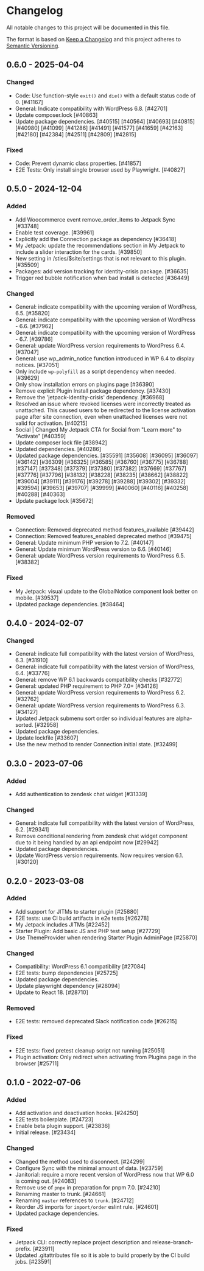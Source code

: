 # Changelog

All notable changes to this project will be documented in this file.

The format is based on [Keep a Changelog](https://keepachangelog.com/en/1.0.0/)
and this project adheres to [Semantic Versioning](https://semver.org/spec/v2.0.0.html).

## 0.6.0 - 2025-04-04

### Changed
- Code: Use function-style `exit()` and `die()` with a default status code of 0. [#41167]
- General: Indicate compatibility with WordPress 6.8. [#42701]
- Update composer.lock [#40863]
- Update package dependencies. [#40515] [#40564] [#40693] [#40815] [#40980] [#41099] [#41286] [#41491] [#41577] [#41659] [#42163] [#42180] [#42384] [#42511] [#42809] [#42815]

### Fixed
- Code: Prevent dynamic class properties. [#41857]
- E2E Tests: Only install single browser used by Playwright. [#40827]

## 0.5.0 - 2024-12-04
### Added
- Add Woocommerce event remove_order_items to Jetpack Sync [#33748]
- Enable test coverage. [#39961]
- Explicitly add the Connection package as dependency [#36418]
- My Jetpack: update the recommendations section in My Jetpack to include a slider interaction for the cards. [#39850]
- New setting in /sties/$site/settings that is not relevant to this plugin. [#35509]
- Packages: add version tracking for identity-crisis package. [#36635]
- Trigger red bubble notification when bad install is detected [#36449]

### Changed
- General: indicate compatibility with the upcoming version of WordPress, 6.5. [#35820]
- General: indicate compatibility with the upcoming version of WordPress - 6.6. [#37962]
- General: indicate compatibility with the upcoming version of WordPress - 6.7. [#39786]
- General: update WordPress version requirements to WordPress 6.4. [#37047]
- General: use wp_admin_notice function introduced in WP 6.4 to display notices. [#37051]
- Only include `wp-polyfill` as a script dependency when needed. [#39629]
- Only show installation errors on plugins page [#36390]
- Remove explicit Plugin Install package dependency. [#37430]
- Remove the 'jetpack-identity-crisis' dependency. [#36968]
- Resolved an issue where revoked licenses were incorrectly treated as unattached. This caused users to be redirected to the license activation page after site connection, even when unattached licenses were not valid for activation. [#40215]
- Social | Changed My Jetpack CTA for Social from "Learn more" to "Activate" [#40359]
- Update composer lock file [#38942]
- Updated dependencies. [#40286]
- Updated package dependencies. [#35591] [#35608] [#36095] [#36097] [#36142] [#36309] [#36325] [#36585] [#36760] [#36775] [#36788] [#37147] [#37348] [#37379] [#37380] [#37382] [#37669] [#37767] [#37776] [#37796] [#38132] [#38228] [#38235] [#38662] [#38822] [#39004] [#39111] [#39176] [#39278] [#39288] [#39302] [#39332] [#39594] [#39653] [#39707] [#39999] [#40060] [#40116] [#40258] [#40288] [#40363]
- Update package lock [#35672]

### Removed
- Connection: Removed deprecated method features_available [#39442]
- Connection: Removed features_enabled deprecated method [#39475]
- General: Update minimum PHP version to 7.2. [#40147]
- General: Update minimum WordPress version to 6.6. [#40146]
- General: update WordPress version requirements to WordPress 6.5. [#38382]

### Fixed
- My Jetpack: visual update to the GlobalNotice component look better on mobile. [#39537]
- Updated package dependencies. [#38464]

## 0.4.0 - 2024-02-07
### Changed
- General: indicate full compatibility with the latest version of WordPress, 6.3. [#31910]
- General: indicate full compatibility with the latest version of WordPress, 6.4. [#33776]
- General: remove WP 6.1 backwards compatibility checks [#32772]
- General: updated PHP requirement to PHP 7.0+ [#34126]
- General: update WordPress version requirements to WordPress 6.2. [#32762]
- General: update WordPress version requirements to WordPress 6.3. [#34127]
- Updated Jetpack submenu sort order so individual features are alpha-sorted. [#32958]
- Updated package dependencies.
- Update lockfile [#33607]
- Use the new method to render Connection initial state. [#32499]

## 0.3.0 - 2023-07-06
### Added
- Add authentication to zendesk chat widget [#31339]

### Changed
- General: indicate full compatibility with the latest version of WordPress, 6.2. [#29341]
- Remove conditional rendering from zendesk chat widget component due to it being handled by an api endpoint now [#29942]
- Updated package dependencies.
- Update WordPress version requirements. Now requires version 6.1. [#30120]

## 0.2.0 - 2023-03-08
### Added
- Add support for JITMs to starter plugin [#25880]
- E2E tests: use CI build artifacts in e2e tests [#26278]
- My Jetpack includes JITMs [#22452]
- Starter Plugin: Add basic JS and PHP test setup [#27729]
- Use ThemeProvider when rendering Starter Plugin AdminPage [#25870]

### Changed
- Compatibility: WordPress 6.1 compatibility [#27084]
- E2E tests: bump dependencies [#25725]
- Updated package dependencies.
- Update playwright dependency [#28094]
- Update to React 18. [#28710]

### Removed
- E2E tests: removed deprecated Slack notification code [#26215]

### Fixed
- E2E tests: fixed pretest cleanup script not running [#25051]
- Plugin activation: Only redirect when activating from Plugins page in the browser [#25711]

## 0.1.0 - 2022-07-06
### Added
- Add activation and deactivation hooks. [#24250]
- E2E tests boilerplate. [#24723]
- Enable beta plugin support. [#23836]
- Initial release. [#23434]

### Changed
- Changed the method used to disconnect. [#24299]
- Configure Sync with the minimal amount of data. [#23759]
- Janitorial: require a more recent version of WordPress now that WP 6.0 is coming out. [#24083]
- Remove use of `pnpx` in preparation for pnpm 7.0. [#24210]
- Renaming master to trunk. [#24661]
- Renaming `master` references to `trunk`. [#24712]
- Reorder JS imports for `import/order` eslint rule. [#24601]
- Updated package dependencies.

### Fixed
- Jetpack CLI: correctly replace project description and release-branch-prefix. [#23911]
- Updated .gitattributes file so it is able to build properly by the CI build jobs. [#23591]

